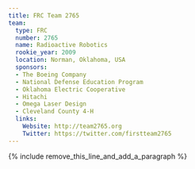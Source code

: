 ```yaml
---
title: FRC Team 2765
team:
  type: FRC
  number: 2765
  name: Radioactive Robotics
  rookie_year: 2009
  location: Norman, Oklahoma, USA
  sponsors:
  - The Boeing Company
  - National Defense Education Program
  - Oklahoma Electric Cooperative
  - Hitachi
  - Omega Laser Design
  - Cleveland County 4-H
  links:
    Website: http://team2765.org
    Twitter: https://twitter.com/firstteam2765
---
```


{% include remove_this_line_and_add_a_paragraph %}